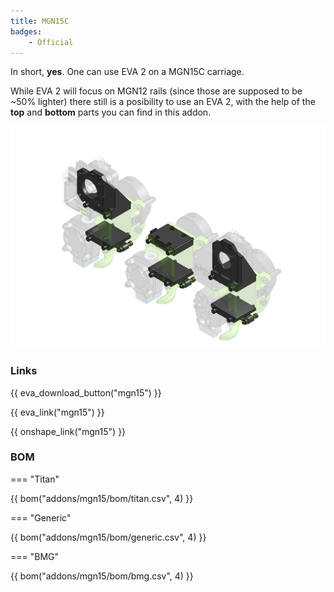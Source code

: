 ```yaml
---
title: MGN15C
badges:
    - Official
---
```


In short, **yes**. One can use EVA 2 on a MGN15C carriage.

While EVA 2 will focus on MGN12 rails (since those are supposed to be ~50% lighter) there still is a posibility to use an EVA 2, with the help of the **top** and **bottom** parts you can find in this addon.

![preview](assets/__ALL__.png)

### Links

{{ eva_download_button("mgn15") }}

{{ eva_link("mgn15") }}

{{ onshape_link("mgn15") }}

### BOM

=== "Titan"

{{ bom("addons/mgn15/bom/titan.csv", 4) }}

=== "Generic"

{{ bom("addons/mgn15/bom/generic.csv", 4) }}

=== "BMG"

{{ bom("addons/mgn15/bom/bmg.csv", 4) }}
